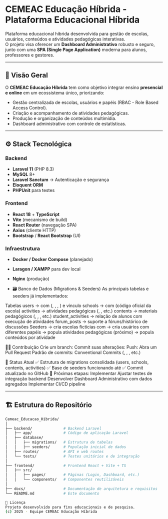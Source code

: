 # CEMEAC Educação Híbrida - Plataforma Educacional Híbrida

Plataforma educacional híbrida desenvolvida para gestão de escolas, usuários, conteúdos e atividades pedagógicas interativas.  
O projeto visa oferecer um **Dashboard Administrativo** robusto e seguro, junto com uma **SPA (Single Page Application)** moderna para alunos, professores e gestores.

---

## 📘 Visão Geral
O **CEMEAC Educação Híbrida** tem como objetivo integrar ensino **presencial e online** em um ecossistema único, priorizando:
- Gestão centralizada de escolas, usuários e papéis (RBAC - Role Based Access Control).
- Criação e acompanhamento de atividades pedagógicas.
- Produção e organização de conteúdos multimídia.
- Dashboard administrativo com controle de estatísticas.

---

## ⚙️ Stack Tecnológica

### Backend
- **Laravel 11** (PHP 8.3)
- **MySQL** 8+
- **Laravel Sanctum** → Autenticação e segurança
- **Eloquent ORM**
- **PHPUnit** para testes

### Frontend
- **React 18** + **TypeScript**
- **Vite** (mecanismo de build)
- **React Router** (navegação SPA)
- **Axios** (cliente HTTP)
- **Bootstrap** / **React Bootstrap** (UI)

### Infraestrutura
- **Docker / Docker Compose** (planejado)
- **Laragon / XAMPP** para dev local
- **Nginx** (produção)

- 🗃️ Banco de Dados (Migrations & Seeders)
As principais tabelas e seeders já implementados:

Tabelas
users → com (, , , ) e vínculo
schools → com (código oficial da escola)
activities → atividades pedagógicas (, , etc.)
contents → materiais pedagógicos (, , , etc.)
student_activities → relação de alunos com execução de atividades
forum_posts → suporte a fóruns/histórico de discussões
Seeders
→ cria escolas fictícias com
→ cria usuários com diferentes papéis
→ popula atividades pedagógicas
(próximo) → popula conteúdos por atividade

👨‍💻 Contribuição
Crie um branch:
Commit suas alterações:
Push:
Abra um Pull Request
Padrão de commits: Conventional Commits (, , , etc.)

📌 Status Atual
✅ Estrutura de migrations consolidada (users, schools, contents, activities)
✅ Base de seeders funcionando até
✅ Commit atualizado no GitHub
🚧 Próximas etapas:
Implementar
Ajustar testes de integração backend
Desenvolver Dashboard Administrativo com dados agregados
Implementar CI/CD pipeline

---

## 🏗️ Estrutura do Repositório

```bash
Cemeac_Educacao_Hibrida/
│
├── backend/              # Backend Laravel
│   ├── app/              # Código de aplicação Laravel
│   ├── database/         
│   │   ├── migrations/   # Estrutura de tabelas
│   │   ├── seeders/      # População inicial de dados
│   ├── routes/           # API e web routes
│   └── tests/            # Testes unitários e de integração
│
├── frontend/             # Frontend React + Vite + TS
│   ├── src/
│   │   ├── pages/        # Páginas (Login, Dashboard, etc.)
│   │   └── components/   # Componentes reutilizáveis
│
├── docs/                 # Documentação de arquitetura e requisitos
└── README.md             # Este documento

📜 Licença
Projeto desenvolvido para fins educacionais e de pesquisa.
(c) 2025 - Equipe CEMEAC Educação Híbrida


